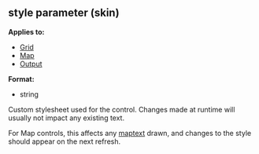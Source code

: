## style parameter (skin)
**Applies to:**
+   [Grid](/ref/%7Bskin%7D/control/grid.md) 
+   [Map](/ref/%7Bskin%7D/control/map.md) 
+   [Output](/ref/%7Bskin%7D/control/output.md) 
<!-- -->
**Format:**
+   string


Custom stylesheet used for the control. Changes made at runtime
will usually not impact any existing text. 

For Map controls,
this affects any [maptext](/ref/atom/var/maptext.md) drawn, and changes to the
style should appear on the next refresh.


